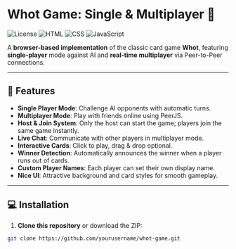 # Whot Game: Single & Multiplayer 🎴

![License](https://img.shields.io/badge/License-Free-brightgreen) ![HTML](https://img.shields.io/badge/HTML5-orange) ![CSS](https://img.shields.io/badge/CSS3-blue) ![JavaScript](https://img.shields.io/badge/JavaScript-yellow)

A **browser-based implementation** of the classic card game **Whot**, featuring **single-player** mode against AI and **real-time multiplayer** via Peer-to-Peer connections.

---

## 🚀 Features

- **Single Player Mode**: Challenge AI opponents with automatic turns.  
- **Multiplayer Mode**: Play with friends online using PeerJS.  
- **Host & Join System**: Only the host can start the game; players join the same game instantly.  
- **Live Chat**: Communicate with other players in multiplayer mode.  
- **Interactive Cards**: Click to play, drag & drop optional.  
- **Winner Detection**: Automatically announces the winner when a player runs out of cards.  
- **Custom Player Names**: Each player can set their own display name.  
- **Nice UI**: Attractive background and card styles for smooth gameplay.  

---

## 💻 Installation

1. **Clone this repository** or download the ZIP:

```bash
git clone https://github.com/yourusername/whot-game.git
